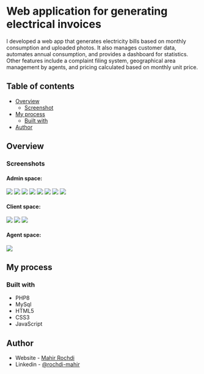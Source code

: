 # Web application for generating electrical invoices
I developed a web app that generates electricity bills based on monthly consumption and uploaded photos. It also manages customer data, automates annual consumption, and provides a dashboard for statistics. Other features include a complaint filing system, geographical area management by agents, and pricing calculated based on monthly unit price.

## Table of contents

- [Overview](#overview)
  - [Screenshot](#screenshots)
- [My process](#my-process)
  - [Built with](#built-with)
- [Author](#author)

## Overview

### Screenshots
#### Admin space: 
![](images/1.png)
![](images/2.jpg)
![](images/3.jpg)
![](images/4.jpg)
![](images/5.jpg)
![](images/11.jpg)
![](images/6.png)
![](images/7.png)
#### Client space: 
![](images/9.jpg)
![](images/10.jpg)
![](images/11.jpg)
#### Agent space: 
![](images/12.jpg)

## My process

### Built with

- PHP8 
- MySql
- HTML5
- CSS3
- JavaScript 

## Author

- Website - [Mahir Rochdi](https://github.com/MAHIRROCHDI)
- Linkedin - [@rochdi-mahir](www.linkedin.com/in/rochdi-mahir)
